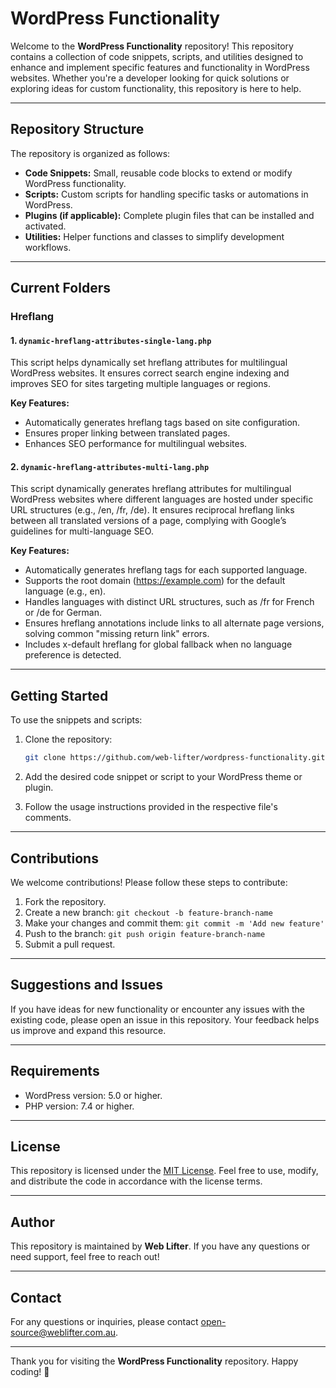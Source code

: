 # WordPress Functionality

Welcome to the **WordPress Functionality** repository! This repository contains a collection of code snippets, scripts, and utilities designed to enhance and implement specific features and functionality in WordPress websites. Whether you're a developer looking for quick solutions or exploring ideas for custom functionality, this repository is here to help.

---

## Repository Structure

The repository is organized as follows:

- **Code Snippets:** Small, reusable code blocks to extend or modify WordPress functionality.
- **Scripts:** Custom scripts for handling specific tasks or automations in WordPress.
- **Plugins (if applicable):** Complete plugin files that can be installed and activated.
- **Utilities:** Helper functions and classes to simplify development workflows.

---

## Current Folders

### Hreflang

#### 1. `dynamic-hreflang-attributes-single-lang.php`
This script helps dynamically set hreflang attributes for multilingual WordPress websites. It ensures correct search engine indexing and improves SEO for sites targeting multiple languages or regions.

**Key Features:**
- Automatically generates hreflang tags based on site configuration.
- Ensures proper linking between translated pages.
- Enhances SEO performance for multilingual websites.

#### 2. `dynamic-hreflang-attributes-multi-lang.php`
This script dynamically generates hreflang attributes for multilingual WordPress websites where different languages are hosted under specific URL structures (e.g., /en, /fr, /de). It ensures reciprocal hreflang links between all translated versions of a page, complying with Google’s guidelines for multi-language SEO.

**Key Features:**
- Automatically generates hreflang tags for each supported language.
- Supports the root domain (https://example.com) for the default language (e.g., en).
- Handles languages with distinct URL structures, such as /fr for French or /de for German.
- Ensures hreflang annotations include links to all alternate page versions, solving common "missing return link" errors.
- Includes x-default hreflang for global fallback when no language preference is detected.

---

## Getting Started

To use the snippets and scripts:

1. Clone the repository:
   ```bash
   git clone https://github.com/web-lifter/wordpress-functionality.git
   ```

2. Add the desired code snippet or script to your WordPress theme or plugin.

3. Follow the usage instructions provided in the respective file's comments.

---

## Contributions

We welcome contributions! Please follow these steps to contribute:

1. Fork the repository.
2. Create a new branch: `git checkout -b feature-branch-name`
3. Make your changes and commit them: `git commit -m 'Add new feature'`
4. Push to the branch: `git push origin feature-branch-name`
5. Submit a pull request.

---

## Suggestions and Issues

If you have ideas for new functionality or encounter any issues with the existing code, please open an issue in this repository. Your feedback helps us improve and expand this resource.

---

## Requirements

- WordPress version: 5.0 or higher.
- PHP version: 7.4 or higher.

---

## License

This repository is licensed under the [MIT License](LICENSE). Feel free to use, modify, and distribute the code in accordance with the license terms.

---

## Author

This repository is maintained by **Web Lifter**. If you have any questions or need support, feel free to reach out!

---

## Contact

For any questions or inquiries, please contact [open-source@weblifter.com.au](mailto:open-source@weblifter.com.au).

---

Thank you for visiting the **WordPress Functionality** repository. Happy coding! 🎉


